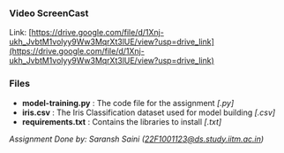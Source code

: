 ### Video ScreenCast
Link: [https://drive.google.com/file/d/1Xnj-ukh_JvbtM1volyy9Ww3MqrXt3lUE/view?usp=drive_link](https://drive.google.com/file/d/1Xnj-ukh_JvbtM1volyy9Ww3MqrXt3lUE/view?usp=drive_link)
### Files
- **model-training.py** : The code file for the assignment *[.py]*
- **iris.csv** : The Iris Classification dataset used for model building *[.csv]*
- **requirements.txt** : Contains the libraries to install *[.txt]*

*Assignment Done by: Saransh Saini (22F1001123@ds.study.iitm.ac.in)*
